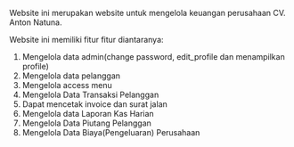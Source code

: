 Website ini merupakan website untuk mengelola keuangan perusahaan CV. Anton Natuna.

Website ini memiliki fitur fitur diantaranya:
  1. Mengelola data admin(change password, edit_profile dan menampilkan profile)
  2. Mengelola data pelanggan
  3. Mengelola access menu
  4. Mengelola Data Transaksi Pelanggan
  5. Dapat mencetak invoice dan surat jalan
  6. Mengelola data Laporan Kas Harian
  7. Mengelola Data Piutang Pelanggan
  8. Mengelola Data Biaya(Pengeluaran) Perusahaan
